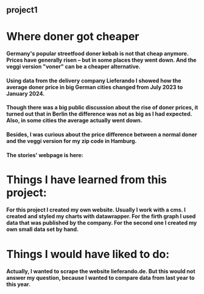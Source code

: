 ## project1
# Where doner got cheaper
#### Germany's popular streetfood doner kebab is not that cheap anymore. Prices have generally risen – but in some places they went down. And the veggi version "voner" can be a cheaper alternative.

#### Using data from the delivery company Lieferando I showed how the average doner price in big German cities changed from July 2023 to January 2024.
#### Though there was a big public discussion about the rise of doner prices, it turned out that in Berlin the difference was not as big as I had expected. Also, in some cities the average actually went down.
#### Besides, I was curious about the price difference between a normal doner and the veggi version for my zip code in Hamburg.

#### The stories' webpage is here: 

# Things I have learned from this project:

#### For this project I created my own website. Usually I work with a cms. I created and styled my charts with datawrapper. For the firth graph I used data that was published by the company. For the second one I created my own small data set by hand.

# Things I would have liked to do:
#### Actually, I wanted to scrape the website lieferando.de. But this would not answer my question, because I wanted to compare data from last year to this year.
